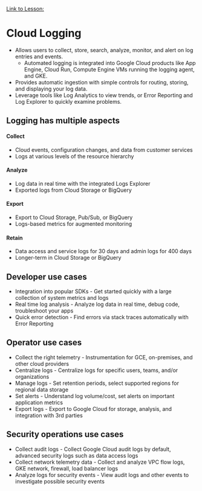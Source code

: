 [Link to Lesson:](https://www.cloudskillsboost.google/paths/15/course_templates/99/video/432481)

# Cloud Logging
- Allows users to collect, store, search, analyze, monitor, and alert on log entries and events.
    - Automated logging is integrated into Google Cloud products like App Engine, Cloud Run, Compute Engine VMs running the logging agent, and GKE.
- Provides automatic ingestion with simple controls for routing, storing, and displaying your log data.
- Leverage tools like Log Analytics to view trends, or Error Reporting and Log Explorer to quickly examine problems.

## Logging has multiple aspects

#### Collect
- Cloud events, configuration changes, and data from customer services
- Logs at various levels of the resource hierarchy

#### Analyze
- Log data in real time with the integrated Logs Explorer
- Exported logs from Cloud Storage or BigQuery

#### Export
- Export to Cloud Storage, Pub/Sub, or BigQuery
- Logs-based metrics for augmented monitoring

#### Retain
- Data access and service logs for 30 days and admin logs for 400 days
- Longer-term in Cloud Storage or BigQuery

## Developer use cases
- Integration into popular SDKs - Get started quickly with a large collection of system metrics and logs
- Real time log analysis - Analyze log data in real time, debug code, troubleshoot your apps
- Quick error detection - Find errors via stack traces automatically with Error Reporting

## Operator use cases
- Collect the right telemetry - Instrumentation for GCE, on-premises, and other cloud providers
- Centralize logs - Centralize logs for specific users, teams, and/or organizations
- Manage logs - Set retention periods, select supported regions for regional data storage
- Set alerts - Understand log volume/cost, set alerts on important application metrics
- Export logs - Export to Google Cloud for storage, analysis, and integration with 3rd parties

## Security operations use cases
- Collect audit logs - Collect Google Cloud audit logs by default, advanced security logs such as data access logs
- Collect network telemetry data - Collect and analyze VPC flow logs, GKE network, firewall, load balancer logs
- Analyze logs for security events - View audit logs and other events to investigate possible security events

